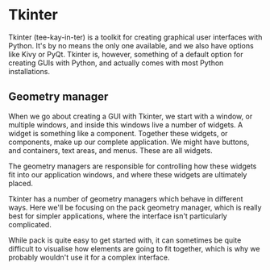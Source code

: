# Tkinter

Tkinter (tee-kay-in-ter) is a toolkit for creating graphical user interfaces with Python. It's by no means the only one available, and we also have options like Kivy or PyQt. Tkinter is, however, something of a default option for creating GUIs with Python, and actually comes with most Python installations.

## Geometry manager

When we go about creating a GUI with Tkinter, we start with a window, or multiple windows, and inside this windows live a number of widgets. A widget is something like a component. Together these widgets, or components, make up our complete application. We might have buttons, and containers, text areas, and menus. These are all widgets.

The geometry managers are responsible for controlling how these widgets fit into our application windows, and where these widgets are ultimately placed.

Tkinter has a number of geometry managers which behave in different ways. Here we'll be focusing on the pack geometry manager, which is really best for simpler applications, where the interface isn't particularly complicated.

While pack is quite easy to get started with, it can sometimes be quite difficult to visualise how elements are going to fit together, which is why we probably wouldn't use it for a complex interface.